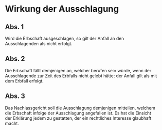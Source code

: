# Wirkung der Ausschlagung



## Abs. 1

 Wird die Erbschaft ausgeschlagen, so gilt der Anfall an den Ausschlagenden als nicht erfolgt.

## Abs. 2

 Die Erbschaft fällt demjenigen an, welcher berufen sein würde, wenn der Ausschlagende zur Zeit des Erbfalls nicht gelebt hätte; der Anfall gilt als mit dem Erbfall erfolgt.

## Abs. 3

 Das Nachlassgericht soll die Ausschlagung demjenigen mitteilen, welchem die Erbschaft infolge der Ausschlagung angefallen ist. Es hat die Einsicht der Erklärung jedem zu gestatten, der ein rechtliches Interesse glaubhaft macht. 

